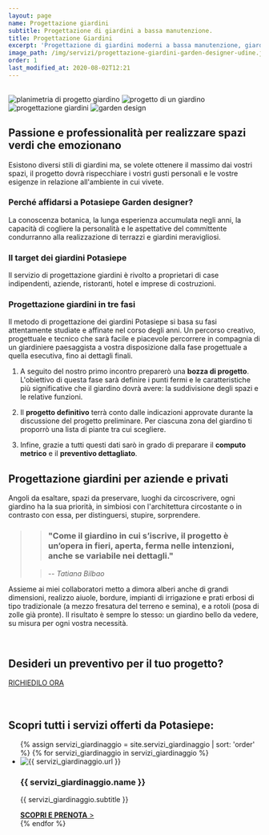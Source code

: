 ```yaml
---
layout: page
name: Progettazione giardini
subtitle: Progettazione di giardini a bassa manutenzione.
title: Progettazione Giardini
excerpt: 'Progettazione di giardini moderni a bassa manutenzione, giardini e terrazzi contemporanei realizzati su misura in base alle esigenze del cliente. Garden design.'
image_path: /img/servizi/progettazione-giardini-garden-designer-udine.jpg
order: 1
last_modified_at: 2020-08-02T12:21
---
```

<br/>
<div class="carousel">
  <img class="mySlides" src="{{ site.baseurl }}\img\slides\progettazione-giardini\planimetria.jpg" alt="planimetria di progetto giardino" title="planimetria di progetto giardino"/>
  <img class="mySlides" src="{{ site.baseurl }}\img\slides\progettazione-giardini\progetto1.jpg" alt="progetto di un giardino" title="progetto di un giardino"/>
  <img class="mySlides" src="{{ site.baseurl }}\img\slides\progettazione-giardini\progetto2.jpg" alt="progettazione giardini" title="progettazione giardini"/>
  <img class="mySlides" src="{{ site.baseurl }}\img\slides\progettazione-giardini\progetto3.jpg" alt="garden design" title="garden design"/>
</div>

## Passione e professionalità per realizzare spazi verdi che emozionano

Esistono diversi stili di giardini ma, se volete ottenere il massimo dai vostri spazi, il progetto dovrà rispecchiare i vostri gusti personali e le vostre esigenze in relazione all'ambiente in cui vivete.

### Perché affidarsi a Potasiepe Garden designer?

La conoscenza botanica, la lunga esperienza accumulata negli anni, la capacità di cogliere la personalità e le aspettative del committente condurranno alla realizzazione di terrazzi e giardini meravigliosi.

### Il target dei giardini Potasiepe

Il servizio di progettazione giardini è rivolto a proprietari di case indipendenti, aziende, ristoranti, hotel e imprese di costruzioni.

### Progettazione giardini in tre fasi

Il metodo di progettazione dei giardini Potasiepe si basa su fasi attentamente studiate e affinate nel corso degli anni. Un percorso creativo, progettuale e tecnico che sarà facile e piacevole percorrere in compagnia di un giardiniere paesaggista a vostra disposizione dalla fase progettuale a quella esecutiva, fino ai dettagli finali.

1. A seguito del nostro primo incontro preparerò una **bozza di progetto**. L'obiettivo di questa fase sarà definire i punti fermi e le caratteristiche più significative che il giardino dovrà avere: la suddivisione degli spazi e le relative funzioni.

2. Il **progetto definitivo** terrà conto dalle indicazioni approvate durante la discussione del progetto preliminare. Per ciascuna zona del giardino ti proporrò una lista di piante tra cui scegliere.

3. Infine, grazie a tutti questi dati sarò in grado di preparare il **computo metrico** e il **preventivo dettagliato**.

## Progettazione giardini per aziende e privati

Angoli da esaltare, spazi da preservare, luoghi da circoscrivere, ogni giardino ha la sua priorità, in simbiosi con l'architettura circostante o in contrasto con essa, per distinguersi, stupire, sorprendere.

>> ### "Come il giardino in cui s’iscrive, il progetto è un’opera in fieri, aperta, ferma nelle intenzioni, anche se variabile nei dettagli."
>
>> -- <cite> Tatiana Bilbao </cite>

Assieme ai miei collaboratori metto a dimora alberi anche di grandi dimensioni, realizzo aiuole, bordure, impianti di irrigazione e prati erbosi di tipo tradizionale (a mezzo fresatura del terreno e semina), e a rotoli (posa di zolle già pronte). Il risultato è sempre lo stesso: un giardino bello da vedere, su misura per ogni vostra necessità.

<br/>
<div class="text-center">
  <h2>Desideri un preventivo per il tuo progetto?</h2>
  <a title="Richiedi preventivo" href="/contatti/" aria-label="Richiedi preventivo" class="button">RICHIEDILO ORA</a>
</div>
<br/><br/>

## Scopri tutti i servizi offerti da Potasiepe:

<div class="list-collection">
<ul>
  {% assign servizi_giardinaggio = site.servizi_giardinaggio | sort: 'order' %}
  {% for servizi_giardinaggio in servizi_giardinaggio %}
		<li>
      <img src="{% include relative-src.html src=servizi_giardinaggio.image_path %}" alt="{{ servizi_giardinaggio.url }}">
      <div>
      <h3>{{ servizi_giardinaggio.name }}</h3>
      <p>{{ servizi_giardinaggio.subtitle }}</p>
			<a href="{{ site.baseurl }}{{ servizi_giardinaggio.url }}" title="{{ servizi_giardinaggio.url }}"><strong>SCOPRI E PRENOTA</strong> &gt;</a>
      </div>
    </li>
	{% endfor %}
</ul>
</div>
<script>var myIndex=0;function carousel(){var e,l=document.getElementsByClassName("mySlides");for(e=0;e<l.length;e++)l[e].style.display="none";++myIndex>l.length&&(myIndex=1),l[myIndex-1].style.display="block",setTimeout(carousel,2e3)}carousel();</script>
